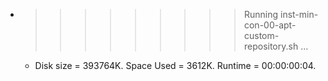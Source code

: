 * >>>>>>>>> Running inst-min-con-00-apt-custom-repository.sh ...
  * Disk size = 393764K. Space Used = 3612K. Runtime = 00:00:00:04.
